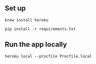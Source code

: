 ## Set up

```
brew install heroku
```

```
pip install -r requirements.txt
```

## Run the app locally

```
heroku local --procfile Procfile.local
```
